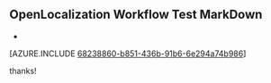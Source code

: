 ## OpenLocalization Workflow Test MarkDown
* 

[AZURE.INCLUDE [68238860-b851-436b-91b6-6e294a74b986](calleeMd1.md)]

 
thanks!
